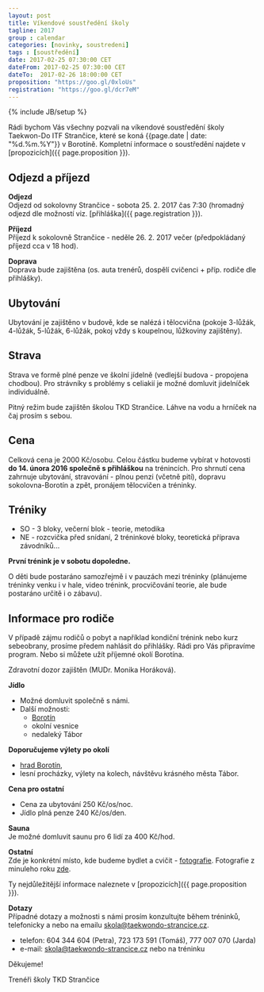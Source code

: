 ```yaml
---
layout: post
title: Víkendové soustředění školy
tagline: 2017
group : calendar
categories: [novinky, soustredeni]
tags : [soustředění]
date: 2017-02-25 07:30:00 CET
dateFrom: 2017-02-25 07:30:00 CET
dateTo:  2017-02-26 18:00:00 CET
proposition: "https://goo.gl/0xloUs"
registration: "https://goo.gl/dcr7eM"
---
```

{% include JB/setup %}

Rádi bychom Vás všechny pozvali na víkendové soustředění školy Taekwon-Do ITF Strančice, které se koná {{page.date | date: "%d.%m.%Y"}} v Borotíně.
Kompletní informace o soustředění najdete v [propozicích]({{ page.proposition }}).

## Odjezd a příjezd

**Odjezd**  
Odjezd od sokolovny Strančice - sobota 25. 2. 2017 čas 7:30 (hromadný odjezd dle možností viz. [přihláška]({{ page.registration }}).

**Příjezd**  
Příjezd k sokolovně Strančice - neděle 26. 2. 2017 večer (předpokládaný příjezd cca v 18 hod).

**Doprava**  
Doprava bude zajištěna (os. auta trenérů, dospělí cvičenci + příp. rodiče dle přihlášky).

## Ubytování

Ubytování je zajištěno v budově, kde se nalézá i tělocvična (pokoje
3-lůžák, 4-lůžák, 5-lůžák, 6-lůžák, pokoj vždy s koupelnou, lůžkoviny
zajištěny).

## Strava

Strava ve formě plné penze ve školní jídelně (vedlejší budova - propojena chodbou).
Pro strávníky s problémy s celiakií je možné domluvit jidelníček individuálně.

Pitný režim bude zajištěn školou TKD Strančice. Láhve na vodu a hrníček na
čaj prosím s sebou.

## Cena

Celková cena je 2000 Kč/osobu. Celou částku budeme vybírat v hotovosti **do 14. února 2016 společně s přihláškou** na trénincích.
Pro shrnutí cena zahrnuje ubytování, stravování - plnou penzi (včetně pití), dopravu sokolovna-Borotín a zpět, pronájem tělocvičen a tréninky.

## Tréniky

- SO - 3 bloky, večerní blok - teorie, metodika
- NE - rozcvička před snídaní, 2 tréninkové bloky, teoretická příprava závodníků... 

**První trénink je v sobotu dopoledne.**

O děti bude postaráno samozřejmě i v pauzách mezi tréninky (plánujeme
tréninky venku i v hale, video trénink, procvičování teorie, ale bude
postaráno určitě i o zábavu).

## Informace pro rodiče

V případě zájmu rodičů o pobyt a například kondiční trénink nebo kurz sebeobrany, prosíme předem
nahlásit do přihlášky. Rádi pro Vás připravíme program. Nebo si můžete užít příjemné okolí
Borotína.

Zdravotní dozor zajištěn (MUDr. Monika Horáková).

**Jídlo**  
- Možné domluvit společně s námi.
- Další možnosti:
  - [Borotín](http://www.borotin.cz/hostinec-u-kostela/)
  - okolní vesnice
  - nedaleký Tábor

**Doporučujeme výlety po okolí**  

- [hrad Borotín](http://www.borotin.cz/hrad-borotin-a-barokni-hospodarsky-dvur/),
- lesní procházky, výlety na kolech, návštěvu krásného města Tábor.

**Cena pro ostatní**  

- Cena za ubytování 250 Kč/os/noc.
- Jídlo plná penze 240 Kč/os/den.

**Sauna**  
Je možné domluvit saunu pro 6 lidí za 400 Kč/hod.

**Ostatní**  
Zde je konkrétní místo, kde budeme bydlet a cvičit - [fotografie](http://www.halaborotin.cz/fotogalerie.php).
Fotografie z minuleho roku [zde](https://goo.gl/YXLl4L).

Ty nejdůležitější informace naleznete v [propozicích]({{ page.proposition }}).

**Dotazy**  
Případné dotazy a možnosti s námi prosím konzultujte během tréninků, telefonicky a nebo na emailu <a href="mailto:skola@taekwondo-strancice.cz">skola@taekwondo-strancice.cz</a>.

- telefon: 604 344 604 (Petra), 723 173 591 (Tomáš), 777 007 070 (Jarda)
- e-mail: skola@taekwondo-strancice.cz nebo na tréninku

Děkujeme!

Trenéři školy TKD Strančice

